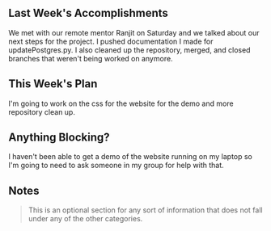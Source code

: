 ## Last Week's Accomplishments

We met with our remote mentor Ranjit on Saturday and we talked about our next steps for the project. I pushed documentation I made for updatePostgres.py.
I also cleaned up the repository, merged, and closed branches that weren't being worked on anymore. 

## This Week's Plan

I'm going to work on the css for the website for the demo and more repository clean up.

## Anything Blocking?

I haven't been able to get a demo of the website running on my laptop so I'm going to need to ask someone in my group for help with that.

## Notes

> This is an optional section for any sort of information that does not fall under any of the other categories.
